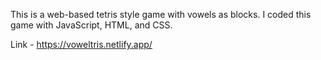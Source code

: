 This is a web-based tetris style game with vowels as blocks. I coded this game with JavaScript, HTML, and CSS.

Link - https://voweltris.netlify.app/